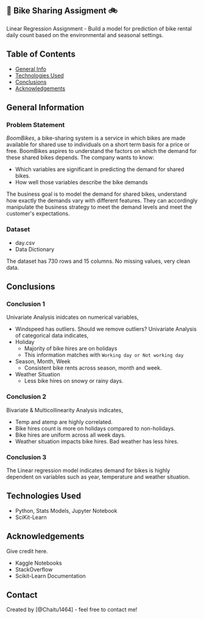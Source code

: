 ## :rocket: Bike Sharing Assigment :bike:

Linear Regression Assignment - Build a model for prediction of bike rental daily count based on the environmental and seasonal settings. 

## Table of Contents
* [General Info](#general-information)
* [Technologies Used](#technologies-used)
* [Conclusions](#conclusions)
* [Acknowledgements](#acknowledgements)

## General Information

### Problem Statement
_*BoomBikes*_, a bike-sharing system is a service in which bikes are made available for shared use to individuals on a short term basis for a price or free. BoomBikes aspires to understand the factors on which the demand for these shared bikes depends. The company wants to know:
- Which variables are significant in predicting the demand for shared bikes.
- How well those variables describe the bike demands

The business goal is to model the demand for shared bikes, understand how exactly the demands vary with different features. They can accordingly manipulate the business strategy to meet the demand levels and meet the customer's expectations.

### Dataset

- day.csv
- Data Dictionary

The dataset has 730 rows and 15 columns. No missing values, very clean data.

## Conclusions

### Conclusion 1
Univariate Analysis inidcates on numerical variables,
- Windspeed has outliers. Should we remove outliers?
Univariate Analysis of categorical data indicates,
- Holiday
  - Majority of bike hires are on holidays
  - This information matches with `Working day or Not working day`
- Season, Month, Week
  - Consistent bike rents across season, month and week.
- Weather Situation
   - Less bike hires on snowy or rainy days.
 
### Conclusion 2

Bivariate & Multicollinearity Analysis indicates,
- Temp and atemp are highly correlated.
- Bike hires count is more on holidays compared to non-holidays.
- Bike hires are uniform across all week days.
- Weather situation impacts bike hires. Bad weather has less hires.

### Conclusion 3

The Linear regression model indicates demand for bikes is highly dependent on variables such as year, temperature and weather situation.

## Technologies Used
- Python, Stats Models, Jupyter Notebook
- SciKit-Learn

## Acknowledgements
Give credit here.
- Kaggle Notebooks
- StackOverflow
- Scikit-Learn Documentation

## Contact
Created by [@Chaitu1464] - feel free to contact me!

